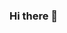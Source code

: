 ### Hi there 👋

<!--
**LamhoangMinh/LamhoangMinh** is a ✨ _special_ ✨ repository because its `README.md` (this file) appears on your GitHub profile.

Here are some ideas to get you started:

- 🔭 I’m currently working on ...
- 🌱 I’m currently learning ...
- 👯 I’m looking to collaborate on ...
- 🤔 I’m looking for help with ...
- 💬 hi...
- 📫 How to reach me: ...
- 😄 Pronouns: ...
- ⚡ Fun fact: ...
-->
